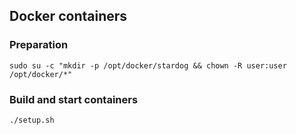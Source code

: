 ## Docker containers

### Preparation

``sudo su -c "mkdir -p /opt/docker/stardog && chown -R user:user /opt/docker/*"``

### Build and start containers

``./setup.sh``
